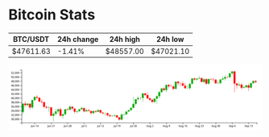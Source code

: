 # Bitcoin Stats

BTC/USDT|24h change|24h high|24h low|
|---|---|---|---|
|$47611.63|-1.41%|$48557.00|$47021.10|

<img src="./chart.svg">
